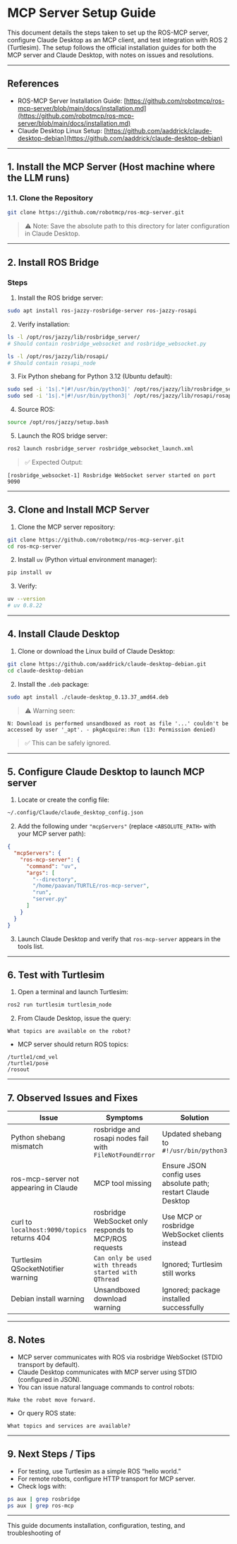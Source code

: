 # MCP Server Setup Guide

This document details the steps taken to set up the ROS-MCP server, configure Claude Desktop as an MCP client, and test integration with ROS 2 (Turtlesim). The setup follows the official installation guides for both the MCP server and Claude Desktop, with notes on issues and resolutions.

---

## References

- ROS-MCP Server Installation Guide: [https://github.com/robotmcp/ros-mcp-server/blob/main/docs/installation.md](https://github.com/robotmcp/ros-mcp-server/blob/main/docs/installation.md)
- Claude Desktop Linux Setup: [https://github.com/aaddrick/claude-desktop-debian](https://github.com/aaddrick/claude-desktop-debian)

---

## 1. Install the MCP Server (Host machine where the LLM runs)

### 1.1. Clone the Repository

```bash
git clone https://github.com/robotmcp/ros-mcp-server.git
```
> ⚠️ Note: Save the absolute path to this directory for later configuration in Claude Desktop.

---

## 2. Install ROS Bridge

### Steps

1. Install the ROS bridge server:

```bash
sudo apt install ros-jazzy-rosbridge-server ros-jazzy-rosapi
```

2. Verify installation:

```bash
ls -l /opt/ros/jazzy/lib/rosbridge_server/
# Should contain rosbridge_websocket and rosbridge_websocket.py

ls -l /opt/ros/jazzy/lib/rosapi/
# Should contain rosapi_node
```

3. Fix Python shebang for Python 3.12 (Ubuntu default):

```bash
sudo sed -i '1s|.*|#!/usr/bin/python3|' /opt/ros/jazzy/lib/rosbridge_server/rosbridge_websocket
sudo sed -i '1s|.*|#!/usr/bin/python3|' /opt/ros/jazzy/lib/rosapi/rosapi_node
```

4. Source ROS:

```bash
source /opt/ros/jazzy/setup.bash
```

5. Launch the ROS bridge server:

```bash
ros2 launch rosbridge_server rosbridge_websocket_launch.xml
```

> ✅ Expected Output:
```
[rosbridge_websocket-1] Rosbridge WebSocket server started on port 9090
```

---

## 3. Clone and Install MCP Server

1. Clone the MCP server repository:

```bash
git clone https://github.com/robotmcp/ros-mcp-server.git
cd ros-mcp-server
```

2. Install `uv` (Python virtual environment manager):

```bash
pip install uv
```

3. Verify:

```bash
uv --version
# uv 0.8.22
```

---

## 4. Install Claude Desktop

1. Clone or download the Linux build of Claude Desktop:

```bash
git clone https://github.com/aaddrick/claude-desktop-debian.git
cd claude-desktop-debian
```

2. Install the `.deb` package:

```bash
sudo apt install ./claude-desktop_0.13.37_amd64.deb
```

> ⚠️ Warning seen:
```
N: Download is performed unsandboxed as root as file '...' couldn't be accessed by user '_apt'. - pkgAcquire::Run (13: Permission denied)
```
> ✅ This can be safely ignored.

---

## 5. Configure Claude Desktop to launch MCP server

1. Locate or create the config file:

```bash
~/.config/Claude/claude_desktop_config.json
```

2. Add the following under `"mcpServers"` (replace `<ABSOLUTE_PATH>` with your MCP server path):

```json
{
  "mcpServers": {
    "ros-mcp-server": {
      "command": "uv",
      "args": [
        "--directory",
        "/home/paavan/TURTLE/ros-mcp-server",
        "run",
        "server.py"
      ]
    }
  }
}
```

3. Launch Claude Desktop and verify that `ros-mcp-server` appears in the tools list.

---

## 6. Test with Turtlesim

1. Open a terminal and launch Turtlesim:

```bash
ros2 run turtlesim turtlesim_node
```

2. From Claude Desktop, issue the query:

```
What topics are available on the robot?
```

- MCP server should return ROS topics:
```
/turtle1/cmd_vel
/turtle1/pose
/rosout
```

---

## 7. Observed Issues and Fixes

| Issue | Symptoms | Solution |
|-------|----------|---------|
| Python shebang mismatch | rosbridge and rosapi nodes fail with `FileNotFoundError` | Updated shebang to `#!/usr/bin/python3` |
| ros-mcp-server not appearing in Claude | MCP tool missing | Ensure JSON config uses absolute path; restart Claude Desktop |
| curl to `localhost:9090/topics` returns 404 | rosbridge WebSocket only responds to MCP/ROS requests | Use MCP or rosbridge WebSocket clients instead |
| Turtlesim QSocketNotifier warning | `Can only be used with threads started with QThread` | Ignored; Turtlesim still works |
| Debian install warning | Unsandboxed download warning | Ignored; package installed successfully |

---

## 8. Notes

- MCP server communicates with ROS via rosbridge WebSocket (STDIO transport by default).  
- Claude Desktop communicates with MCP server using STDIO (configured in JSON).  
- You can issue natural language commands to control robots:

```plaintext
Make the robot move forward.
```

- Or query ROS state:

```plaintext
What topics and services are available?
```

---

## 9. Next Steps / Tips

- For testing, use Turtlesim as a simple ROS “hello world.”  
- For remote robots, configure HTTP transport for MCP server.  
- Check logs with:

```bash
ps aux | grep rosbridge
ps aux | grep ros-mcp
```

---

This guide documents installation, configuration, testing, and troubleshooting of

